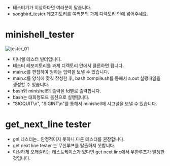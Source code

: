 + 테스터기가 이상하다면 여러분이 맞습니다.
+ songbird_tester 레포지토리를 여러분의 과제 디렉토리 안에 넣어주세요.
# minishell_tester
![tester_01](https://github.com/user-attachments/assets/57f3bfee-a955-4ca7-9fee-2a22fd1d7bd8)
+ 미니쉘 테스터 빌더입니다.
+ 테스터 레포지토리를 과제 디렉토리 안에서 클론하면 됩니다.
+ main.c를 편집하여 원하는 입력을 보낼 수 있습니다.
+ main.c를 양식에 맞춰 작성한 후, bash compile.sh를 통해서 a.out 실행파일을 생성할 수 있습니다.
+ bash와 minishell의 출력을 fd별로 출력합니다.
+ bash는 대화형모드 옵션으로 실행됩니다.
+ "SIGQUIT\n", "SIGINT\n"를 통해서 minishell에 시그널을 보낼 수 있습니다.

# get_next_line tester
+ gnl 테스터는.. 안정적이지 못하니 다른 테스터를 권장합니다.
+ get next line  tester 는 무한루프를 탈출하지 못합니다.
+ 이상하게 오래걸리는 테스트케이스가 있다면 get next line에서 무한루프가 발생한 것입니다.
